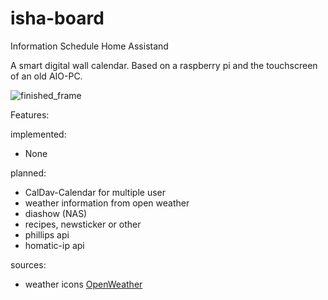 # isha-board
Information Schedule Home Assistand

A smart digital wall calendar.
Based on a raspberry pi and the touchscreen of an old AIO-PC.

![finished_frame](https://user-images.githubusercontent.com/109441868/215268048-f8cfdba3-3df4-49b5-815d-55ef6ab2540c.jpg)



Features:

implemented:
- None

planned:
- CalDav-Calendar for multiple user
- weather information from open weather
- diashow (NAS)
- recipes, newsticker or other
- phillips api
- homatic-ip api


sources:
- weather icons [OpenWeather](https://openweathermap.org/weather-conditions)
